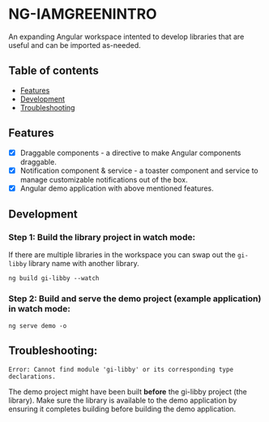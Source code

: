 # NG-IAMGREENINTRO

An expanding Angular workspace intented to develop libraries that are useful and can be imported as-needed.

## Table of contents

- [Features](#features)
- [Development](#development)
- [Troubleshooting](#troubleshooting)

## Features

- [x] Draggable components - a directive to make Angular components draggable.
- [x] Notification component & service - a toaster component and service to manage customizable notifications out of the box.
- [x] Angular demo application with above mentioned features.

## Development

### Step 1: Build the library project in watch mode:

If there are multiple libraries in the workspace you can swap out the `gi-libby` library name with another library.

`ng build gi-libby --watch`

### Step 2: Build and serve the demo project (example application) in watch mode:

`ng serve demo -o`

## Troubleshooting:

`Error: Cannot find module 'gi-libby' or its corresponding type declarations.`

<p>
The demo project might have been built <b>before</b> the gi-libby project (the library). Make sure the library is available to the demo application by ensuring it completes building before building the demo application.
</p>
